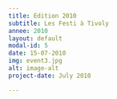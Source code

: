 ```yaml
---
title: Edition 2010
subtitle: Les Festi à Tivoly
annee: 2010
layout: default
modal-id: 5
date: 15-07-2010
img: event3.jpg
alt: image-alt
project-date: July 2010

---
```

